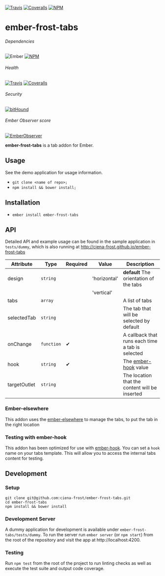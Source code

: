 [ci-img]: https://img.shields.io/travis/ciena-frost/ember-frost-tabs.svg "Travis CI Build Status"
[ci-url]: https://travis-ci.org/ciena-frost/ember-frost-tabs

[cov-img]: https://img.shields.io/coveralls/ciena-frost/ember-frost-tabs.svg "Coveralls Code Coverage"
[cov-url]: https://coveralls.io/github/ciena-frost/ember-frost-tabs

[npm-img]: https://img.shields.io/npm/v/ember-frost-tabs.svg "NPM Version"
[npm-url]: https://www.npmjs.com/package/ember-frost-tabs

[ember-observer-badge]: http://emberobserver.com/badges/ember-frost-tabs.svg "Ember Observer score"
[ember-observer-badge-url]: http://emberobserver.com/addons/ember-frost-tabs

[ember-img]: https://img.shields.io/badge/ember-2.3+-orange.svg "Ember 2.3+"

[![Travis][ci-img]][ci-url] [![Coveralls][cov-img]][cov-url] [![NPM][npm-img]][npm-url]

[bithound-img]: https://www.bithound.io/github/ciena-frost/ember-frost-tabs/badges/score.svg "bitHound"
[bithound-url]: https://www.bithound.io/github/ciena-frost/ember-frost-tabs

# ember-frost-tabs
###### Dependencies

![Ember][ember-img]
[![NPM][npm-img]][npm-url]

###### Health

[![Travis][ci-img]][ci-url]
[![Coveralls][cov-img]][cov-url]

###### Security

[![bitHound][bithound-img]][bithound-url]

###### Ember Observer score
[![EmberObserver][ember-observer-badge]][ember-observer-badge-url]

 <b>ember-frost-tabs</b> is a tab addon for Ember.

## Usage

See the demo application for usage information.

* `git clone <name of repo>;`
* `npm install && bower install;`

## Installation

* `ember install ember-frost-tabs`

## API
Detailed API and example usage can be found in the sample application in `tests/dummy`, which is also running at http://ciena-frost.github.io/ember-frost-tabs

| Attribute            | Type             | Required | Value        | Description                                                      |
| -------------------- | ---------------- | -------- | ------------ | ---------------------------------------------------------------- |
| design               | `string`         |          | 'horizontal' | **default** The orientation of the tabs                          |
|                      |                  |          | 'vertical'   |                                                                  |
| tabs                 | `array`          |          |              | A list of tabs                                                   |
| selectedTab          | `string`         |          |              | The tab that will be selected by default                         |
| onChange             | `function`       | &#10004; |              | A callback that runs each time a tab is selected                 |
| hook                 | `string`         | &#10004; |              | The [ember-hook](https://www.npmjs.com/package/ember-hook) value |
| targetOutlet         | `string`         |          |              | The location that the content will be inserted                   |

### Ember-elsewhere

This addon uses the [ember-elsewhere](https://github.com/ef4/ember-elsewhere) to manage the tabs, to put the tab
in the right location

### Testing with ember-hook
This addon has been optimized for use with [ember-hook](https://github.com/Ticketfly/ember-hook). You can set a `hook`
name on your tabs template.
This will allow you to access the internal tabs content for testing.

## Development
### Setup
```
git clone git@github.com:ciena-frost/ember-frost-tabs.git
cd ember-frost-tabs
npm install && bower install
```

### Development Server
A dummy application for development is available under `ember-frost-tabs/tests/dummy`.
To run the server run `ember server` (or `npm start`) from the root of the repository and
visit the app at http://localhost:4200.

### Testing
Run `npm test` from the root of the project to run linting checks as well as execute the test suite
and output code coverage.
